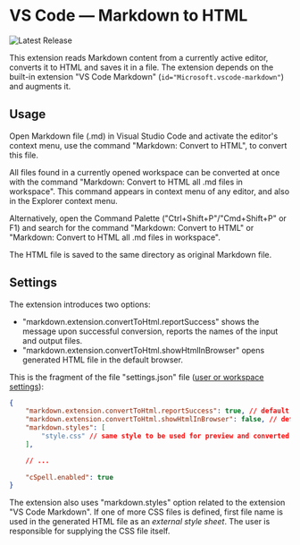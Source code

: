 # VS Code — Markdown to HTML

<img alt="Latest Release" src="https://vsmarketplacebadge.apphb.com/version/sakryukov.convert-markdown-to-html.svg"/>

This extension reads Markdown content from a currently active editor, converts it to HTML and saves it in a file.
The extension depends on the built-in extension "VS Code Markdown" (`id="Microsoft.vscode-markdown"`) and augments it.

## Usage

Open Markdown file (.md) in Visual Studio Code and activate the editor's context menu, use the command "Markdown: Convert to HTML", to convert this file.

All files found in a currently opened workspace can be converted at once with the command "Markdown: Convert to HTML all .md files in workspace". This command appears in context menu of any editor, and also in the Explorer context menu.

Alternatively, open the Command Palette ("Ctrl+Shift+P"/"Cmd+Shift+P" or F1) and search for the command "Markdown: Convert to HTML" or "Markdown: Convert to HTML all .md files in workspace".

The HTML file is saved to the same directory as original Markdown file.

## Settings

The extension introduces two options:   

- "markdown.extension.convertToHtml.reportSuccess" shows the message upon successful conversion, reports the names of the input and output files.
- "markdown.extension.convertToHtml.showHtmlInBrowser" opens generated HTML file in the default browser.

This is the fragment of the file "settings.json" file ([user or workspace settings](https://code.visualstudio.com/docs/getstarted/settings)):

```json
{
    "markdown.extension.convertToHtml.reportSuccess": true, // default
    "markdown.extension.convertToHtml.showHtmlInBrowser": false, // default
    "markdown.styles": [
        "style.css" // same style to be used for preview and converted file
    ],

    // ...
	
    "cSpell.enabled": true
}
```

The extension also uses "markdown.styles" option related to the extension "VS Code Markdown". If one of more CSS files is defined, first file name is used in the generated HTML file as an *external style sheet*. The user is responsible for supplying the CSS file itself.
